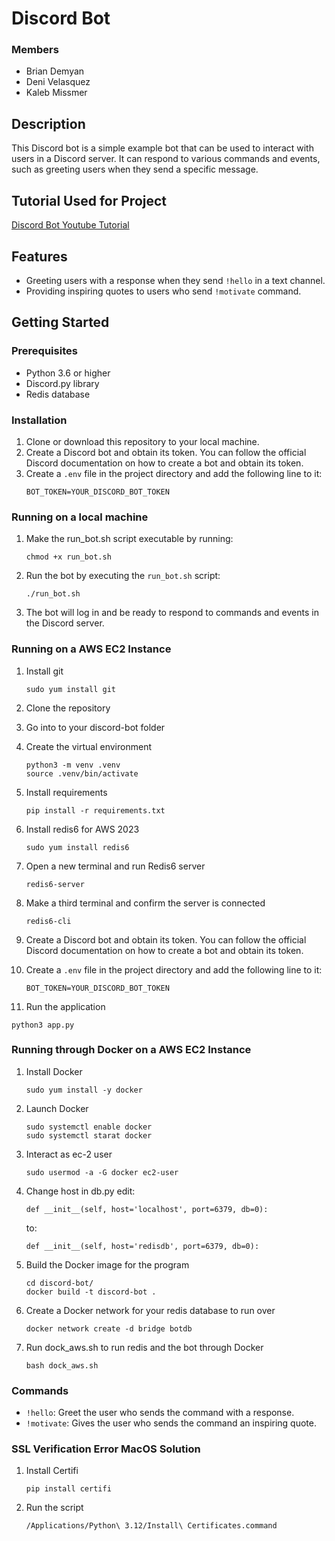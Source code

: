 # Discord Bot

### Members
* Brian Demyan
* Deni Velasquez
* Kaleb Missmer

## Description
This Discord bot is a simple example bot that can be used to interact with users in a Discord server. It can respond to various commands and events, such as greeting users when they send a specific message.

## Tutorial Used for Project
[Discord Bot Youtube Tutorial](https://www.youtube.com/watch?v=lLvCfSETihk&list=PLESMQx4LeD3N0-KKPPDaToZhBsom2E_Ju&index=2)

## Features
- Greeting users with a response when they send `!hello` in a text channel.
- Providing inspiring quotes to users who send `!motivate` command.

## Getting Started
### Prerequisites
- Python 3.6 or higher
- Discord.py library
- Redis database

### Installation
1. Clone or download this repository to your local machine.
2. Create a Discord bot and obtain its token. You can follow the official Discord documentation on how to create a bot and obtain its token.
3. Create a `.env` file in the project directory and add the following line to it:
   ```
   BOT_TOKEN=YOUR_DISCORD_BOT_TOKEN
   ```

### Running on a local machine
1. Make the run_bot.sh script executable by running:
   ```
   chmod +x run_bot.sh
   ```   
2. Run the bot by executing the `run_bot.sh` script:
   ```
   ./run_bot.sh
   ```
   
3. The bot will log in and be ready to respond to commands and events in the Discord server.

### Running on a AWS EC2 Instance
1. Install git
   ```
   sudo yum install git
   ```
2. Clone the repository

3. Go into to your discord-bot folder

4. Create the virtual environment
   ```
   python3 -m venv .venv
   source .venv/bin/activate
   ```
4. Install requirements
   ```
   pip install -r requirements.txt
   ```
5. Install redis6 for AWS 2023
   ```
   sudo yum install redis6
   ```
6. Open a new terminal and run Redis6 server
   ```
   redis6-server
   ```
7. Make a third terminal and confirm the server is connected
   ```
   redis6-cli
   ```
8. Create a Discord bot and obtain its token. You can follow the official Discord documentation on how to create a bot and obtain its token.
9. Create a `.env` file in the project directory and add the following line to it:
   ```
   BOT_TOKEN=YOUR_DISCORD_BOT_TOKEN
   ```
10. Run the application
   ```
   python3 app.py
   ```

### Running through Docker on a AWS EC2 Instance
1. Install Docker
   ```
   sudo yum install -y docker
   ```
2. Launch Docker
   ```
   sudo systemctl enable docker
   sudo systemctl starat docker
   ```
3. Interact as ec-2 user
   ```
   sudo usermod -a -G docker ec2-user
   ```
4. Change host in db.py
   edit:
   ```
   def __init__(self, host='localhost', port=6379, db=0):
   ```
   to:
   ```
   def __init__(self, host='redisdb', port=6379, db=0):
   ```
5. Build the Docker image for the program
   ```
   cd discord-bot/
   docker build -t discord-bot .
   ```
6. Create a Docker network for your redis database to run over
   ```
   docker network create -d bridge botdb
   ```
7. Run dock_aws.sh to run redis and the bot through Docker
   ```
   bash dock_aws.sh
   ```


### Commands
- `!hello`: Greet the user who sends the command with a response.
- `!motivate`: Gives the user who sends the command an inspiring quote.

### SSL Verification Error MacOS Solution 
1. Install Certifi
   ```
   pip install certifi
   ```
2. Run the script
   ```
   /Applications/Python\ 3.12/Install\ Certificates.command 
   ```
